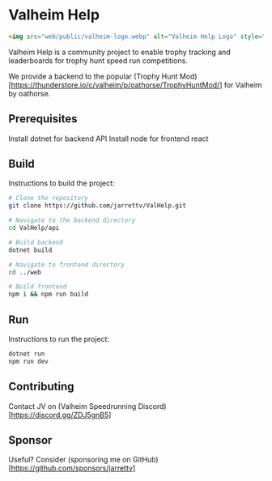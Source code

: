 # Valheim Help

```html
<img src="web/public/valheim-logo.webp" alt="Valheim Help Logo" style="max-width: 200px;">
```

Valheim Help is a community project to enable trophy tracking and leaderboards for trophy hunt speed run competitions.

We provide a backend to the popular (Trophy Hunt Mod)[https://thunderstore.io/c/valheim/p/oathorse/TrophyHuntMod/] for Valheim by oathorse.

## Prerequisites
Install dotnet for backend API
Install node for frontend react

## Build
Instructions to build the project:

```sh
# Clone the repository
git clone https://github.com/jarrettv/ValHelp.git

# Navigate to the backend directory
cd ValHelp/api

# Build backend
dotnet build

# Navigate to frontend directory
cd ../web

# Build frontend
npm i && npm run build
```

## Run
Instructions to run the project:

```sh
dotnet run
npm run dev
```

## Contributing
Contact JV on (Valheim Speedrunning Discord)[https://discord.gg/ZDJ5gnB5]

## Sponsor
Useful? Consider (sponsoring me on GitHub)[https://github.com/sponsors/jarrettv]